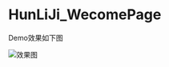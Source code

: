 # HunLiJi_WecomePage

Demo效果如下图

![效果图](https://github.com/gitKun/HunLiJi_WecomePage/blob/master/截图/collectionViewForWecomePage.gif)
